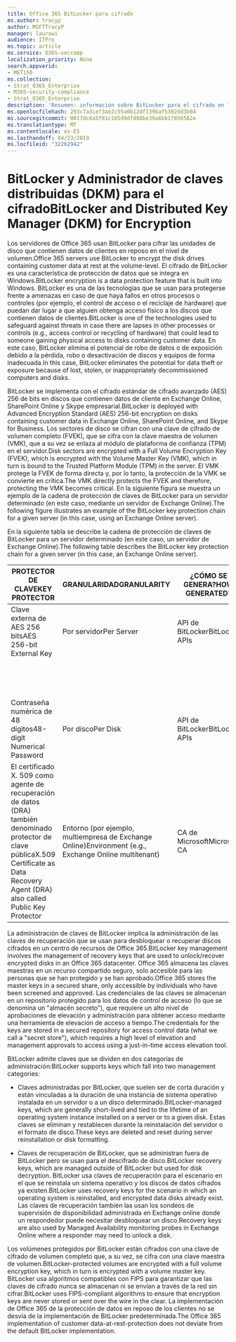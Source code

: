 ```yaml
---
title: Office 365 BitLocker para cifrado
ms.author: tracyp
author: MSFTTracyP
manager: laurawi
audience: ITPro
ms.topic: article
ms.service: O365-seccomp
localization_priority: None
search.appverid:
- MET150
ms.collection:
- Strat_O365_Enterprise
- M365-security-compliance
- Strat_O365_Enterprise
description: 'Resumen: información sobre BitLocker para el cifrado en la nube.'
ms.openlocfilehash: 293c7a3cef3ae2c55a0b12df139baf5302dd3b04
ms.sourcegitcommit: 0017dc6a5f81c165d9dfd88be39a6bb17856582e
ms.translationtype: MT
ms.contentlocale: es-ES
ms.lasthandoff: 04/23/2019
ms.locfileid: "32262942"
---
```

# <a name="bitlocker-and-distributed-key-manager-dkm-for-encryption"></a><span data-ttu-id="86796-103">BitLocker y Administrador de claves distribuidas (DKM) para el cifrado</span><span class="sxs-lookup"><span data-stu-id="86796-103">BitLocker and Distributed Key Manager (DKM) for Encryption</span></span>

<span data-ttu-id="86796-104">Los servidores de Office 365 usan BitLocker para cifrar las unidades de disco que contienen datos de clientes en reposo en el nivel de volumen.</span><span class="sxs-lookup"><span data-stu-id="86796-104">Office 365 servers use BitLocker to encrypt the disk drives containing customer data at rest at the volume-level.</span></span> <span data-ttu-id="86796-105">El cifrado de BitLocker es una característica de protección de datos que se integra en Windows.</span><span class="sxs-lookup"><span data-stu-id="86796-105">BitLocker encryption is a data protection feature that is built into Windows.</span></span> <span data-ttu-id="86796-106">BitLocker es una de las tecnologías que se usan para protegerse frente a amenazas en caso de que haya fallos en otros procesos o controles (por ejemplo, el control de acceso o el reciclaje de hardware) que puedan dar lugar a que alguien obtenga acceso físico a los discos que contienen datos de clientes.</span><span class="sxs-lookup"><span data-stu-id="86796-106">BitLocker is one of the technologies used to safeguard against threats in case there are lapses in other processes or controls (e.g., access control or recycling of hardware) that could lead to someone gaining physical access to disks containing customer data.</span></span> <span data-ttu-id="86796-107">En este caso, BitLocker elimina el potencial de robo de datos o de exposición debido a la pérdida, robo o desactivación de discos y equipos de forma inadecuada.</span><span class="sxs-lookup"><span data-stu-id="86796-107">In this case, BitLocker eliminates the potential for data theft or exposure because of lost, stolen, or inappropriately decommissioned computers and disks.</span></span>

<span data-ttu-id="86796-108">BitLocker se implementa con el cifrado estándar de cifrado avanzado (AES) 256 de bits en discos que contienen datos de cliente en Exchange Online, SharePoint Online y Skype empresarial.</span><span class="sxs-lookup"><span data-stu-id="86796-108">BitLocker is deployed with Advanced Encryption Standard (AES) 256-bit encryption on disks containing customer data in Exchange Online, SharePoint Online, and Skype for Business.</span></span> <span data-ttu-id="86796-109">Los sectores de disco se cifran con una clave de cifrado de volumen completo (FVEK), que se cifra con la clave maestra de volumen (VMK), que a su vez se enlaza al módulo de plataforma de confianza (TPM) en el servidor.</span><span class="sxs-lookup"><span data-stu-id="86796-109">Disk sectors are encrypted with a Full Volume Encryption Key (FVEK), which is encrypted with the Volume Master Key (VMK), which in turn is bound to the Trusted Platform Module (TPM) in the server.</span></span> <span data-ttu-id="86796-110">El VMK protege la FVEK de forma directa y, por lo tanto, la protección de la VMK se convierte en crítica.</span><span class="sxs-lookup"><span data-stu-id="86796-110">The VMK directly protects the FVEK and therefore, protecting the VMK becomes critical.</span></span> <span data-ttu-id="86796-111">En la siguiente figura se muestra un ejemplo de la cadena de protección de claves de BitLocker para un servidor determinado (en este caso, mediante un servidor de Exchange Online).</span><span class="sxs-lookup"><span data-stu-id="86796-111">The following figure illustrates an example of the BitLocker key protection chain for a given server (in this case, using an Exchange Online server).</span></span>

<span data-ttu-id="86796-112">En la siguiente tabla se describe la cadena de protección de claves de BitLocker para un servidor determinado (en este caso, un servidor de Exchange Online).</span><span class="sxs-lookup"><span data-stu-id="86796-112">The following table describes the BitLocker key protection chain for a given server (in this case, an Exchange Online server).</span></span>

| <span data-ttu-id="86796-113">PROTECTOR DE CLAVE</span><span class="sxs-lookup"><span data-stu-id="86796-113">KEY PROTECTOR</span></span> | <span data-ttu-id="86796-114">GRANULARIDAD</span><span class="sxs-lookup"><span data-stu-id="86796-114">GRANULARITY</span></span> | <span data-ttu-id="86796-115">¿CÓMO SE GENERA?</span><span class="sxs-lookup"><span data-stu-id="86796-115">HOW GENERATED?</span></span> | <span data-ttu-id="86796-116">¿DÓNDE SE ALMACENA?</span><span class="sxs-lookup"><span data-stu-id="86796-116">WHERE IS IT STORED?</span></span> | <span data-ttu-id="86796-117">PROTEGE</span><span class="sxs-lookup"><span data-stu-id="86796-117">PROTECTION</span></span> |
|--------------------------------------------------------------------------------|-------------------------------------------------|----------------|-------------------------|--------------------------------------------------------------------------------------------------|
| <span data-ttu-id="86796-118">Clave externa de AES 256 bits</span><span class="sxs-lookup"><span data-stu-id="86796-118">AES 256-bit External Key</span></span> | <span data-ttu-id="86796-119">Por servidor</span><span class="sxs-lookup"><span data-stu-id="86796-119">Per Server</span></span> | <span data-ttu-id="86796-120">API de BitLocker</span><span class="sxs-lookup"><span data-stu-id="86796-120">BitLocker APIs</span></span> | <span data-ttu-id="86796-121">TPM o secreto seguro</span><span class="sxs-lookup"><span data-stu-id="86796-121">TPM or Secret Safe</span></span> | <span data-ttu-id="86796-122">Liquidación/control de acceso</span><span class="sxs-lookup"><span data-stu-id="86796-122">Lockbox / Access Control</span></span> |
|  |  |  | <span data-ttu-id="86796-123">Registro del servidor de buzones</span><span class="sxs-lookup"><span data-stu-id="86796-123">Mailbox Server Registry</span></span> | <span data-ttu-id="86796-124">TPM cifrado</span><span class="sxs-lookup"><span data-stu-id="86796-124">TPM encrypted</span></span> |
| <span data-ttu-id="86796-125">Contraseña numérica de 48 dígitos</span><span class="sxs-lookup"><span data-stu-id="86796-125">48-digit Numerical Password</span></span> | <span data-ttu-id="86796-126">Por disco</span><span class="sxs-lookup"><span data-stu-id="86796-126">Per Disk</span></span> | <span data-ttu-id="86796-127">API de BitLocker</span><span class="sxs-lookup"><span data-stu-id="86796-127">BitLocker APIs</span></span> | <span data-ttu-id="86796-128">Active Directory</span><span class="sxs-lookup"><span data-stu-id="86796-128">Active Directory</span></span> | <span data-ttu-id="86796-129">Liquidación/control de acceso</span><span class="sxs-lookup"><span data-stu-id="86796-129">Lockbox / Access Control</span></span> |
| <span data-ttu-id="86796-130">El certificado X. 509 como agente de recuperación de datos (DRA) también denominado protector de clave pública</span><span class="sxs-lookup"><span data-stu-id="86796-130">X.509 Certificate as Data Recovery Agent (DRA) also called Public Key Protector</span></span> | <span data-ttu-id="86796-131">Entorno (por ejemplo, multiempresa de Exchange Online)</span><span class="sxs-lookup"><span data-stu-id="86796-131">Environment (e.g., Exchange Online multitenant)</span></span> | <span data-ttu-id="86796-132">CA de Microsoft</span><span class="sxs-lookup"><span data-stu-id="86796-132">Microsoft CA</span></span> | <span data-ttu-id="86796-133">Sistema de compilación</span><span class="sxs-lookup"><span data-stu-id="86796-133">Build System</span></span> | <span data-ttu-id="86796-134">Ningún usuario tiene la contraseña completa a la clave privada.</span><span class="sxs-lookup"><span data-stu-id="86796-134">No one user has the full password to the private key.</span></span> <span data-ttu-id="86796-135">La contraseña está en protección física.</span><span class="sxs-lookup"><span data-stu-id="86796-135">The password is under physical protection.</span></span> |


<span data-ttu-id="86796-136">La administración de claves de BitLocker implica la administración de las claves de recuperación que se usan para desbloquear o recuperar discos cifrados en un centro de recursos de Office 365.</span><span class="sxs-lookup"><span data-stu-id="86796-136">BitLocker key management involves the management of recovery keys that are used to unlock/recover encrypted disks in an Office 365 datacenter.</span></span> <span data-ttu-id="86796-137">Office 365 almacena las claves maestras en un recurso compartido seguro, solo accesible para las personas que se han protegido y se han aprobado.</span><span class="sxs-lookup"><span data-stu-id="86796-137">Office 365 stores the master keys in a secured share, only accessible by individuals who have been screened and approved.</span></span> <span data-ttu-id="86796-138">Las credenciales de las claves se almacenan en un repositorio protegido para los datos de control de acceso (lo que se denomina un "almacén secreto"), que requiere un alto nivel de aprobaciones de elevación y administración para obtener acceso mediante una herramienta de elevación de acceso a tiempo.</span><span class="sxs-lookup"><span data-stu-id="86796-138">The credentials for the keys are stored in a secured repository for access control data (what we call a "secret store"), which requires a high level of elevation and management approvals to access using a just-in-time access elevation tool.</span></span>

<span data-ttu-id="86796-139">BitLocker admite claves que se dividen en dos categorías de administración:</span><span class="sxs-lookup"><span data-stu-id="86796-139">BitLocker supports keys which fall into two management categories:</span></span>

- <span data-ttu-id="86796-140">Claves administradas por BitLocker, que suelen ser de corta duración y están vinculadas a la duración de una instancia de sistema operativo instalada en un servidor o a un disco determinado.</span><span class="sxs-lookup"><span data-stu-id="86796-140">BitLocker-managed keys, which are generally short-lived and tied to the lifetime of an operating system instance installed on a server or to a given disk.</span></span> <span data-ttu-id="86796-141">Estas claves se eliminan y restablecen durante la reinstalación del servidor o el formato de disco.</span><span class="sxs-lookup"><span data-stu-id="86796-141">These keys are deleted and reset during server reinstallation or disk formatting.</span></span>

- <span data-ttu-id="86796-142">Claves de recuperación de BitLocker, que se administran fuera de BitLocker pero se usan para el descifrado de disco.</span><span class="sxs-lookup"><span data-stu-id="86796-142">BitLocker recovery keys, which are managed outside of BitLocker but used for disk decryption.</span></span> <span data-ttu-id="86796-143">BitLocker usa claves de recuperación para el escenario en el que se reinstala un sistema operativo y los discos de datos cifrados ya existen.</span><span class="sxs-lookup"><span data-stu-id="86796-143">BitLocker uses recovery keys for the scenario in which an operating system is reinstalled, and encrypted data disks already exist.</span></span> <span data-ttu-id="86796-144">Las claves de recuperación también las usan los sondeos de supervisión de disponibilidad administrada en Exchange online donde un respondedor puede necesitar desbloquear un disco.</span><span class="sxs-lookup"><span data-stu-id="86796-144">Recovery keys are also used by Managed Availability monitoring probes in Exchange Online where a responder may need to unlock a disk.</span></span>

<span data-ttu-id="86796-145">Los volúmenes protegidos por BitLocker están cifrados con una clave de cifrado de volumen completo que, a su vez, se cifra con una clave maestra de volumen.</span><span class="sxs-lookup"><span data-stu-id="86796-145">BitLocker-protected volumes are encrypted with a full volume encryption key, which in turn is encrypted with a volume master key.</span></span> <span data-ttu-id="86796-146">BitLocker usa algoritmos compatibles con FIPS para garantizar que las claves de cifrado nunca se almacenan ni se envían a través de la red sin cifrar.</span><span class="sxs-lookup"><span data-stu-id="86796-146">BitLocker uses FIPS-compliant algorithms to ensure that encryption keys are never stored or sent over the wire in the clear.</span></span> <span data-ttu-id="86796-147">La implementación de Office 365 de la protección de datos en reposo de los clientes no se desvía de la implementación de BitLocker predeterminada.</span><span class="sxs-lookup"><span data-stu-id="86796-147">The Office 365 implementation of customer data-at-rest-protection does not deviate from the default BitLocker implementation.</span></span>